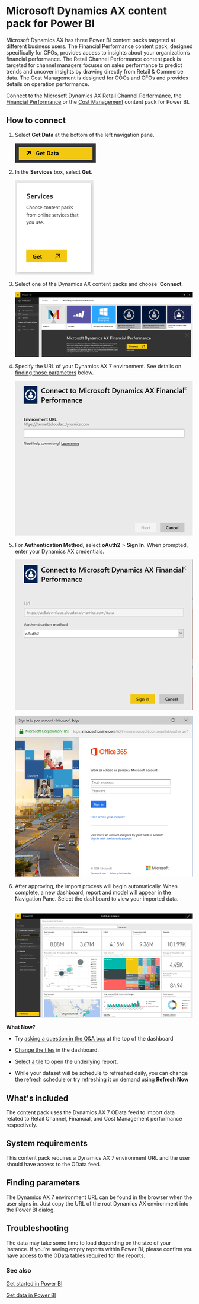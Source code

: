 <properties 
   pageTitle="Microsoft Dynamics AX content pack"
   description="Microsoft Dynamics AX content pack for Power BI"
   services="powerbi" 
   documentationCenter="" 
   authors="theresapalmer" 
   manager="mblythe" 
   editor=""
   tags=""
   qualityFocus="no"
   qualityDate=""/>
 
<tags
   ms.service="powerbi"
   ms.devlang="NA"
   ms.topic="article"
   ms.tgt_pltfrm="NA"
   ms.workload="powerbi"
   ms.date="02/29/2016"
   ms.author="tpalmer"/>
# Microsoft Dynamics AX content pack for Power&nbsp;BI

Microsoft Dynamics AX has three Power BI content packs targeted at different business users. The Financial Performance content pack, designed specifically for CFOs, provides access to insights about your organization’s financial performance. The Retail Channel Performance content pack is targeted for channel managers focuses on sales performance to predict trends and uncover insights by drawing directly from Retail & Commerce data. The Cost Management is designed for COOs and CFOs and provides details on operation performance. 

Connect to the Microsoft Dynamics AX [Retail Channel Performance](https://app.powerbi.com/getdata/services/dynamics-ax-retail-channel-performance), the [Financial Performance](https://app.powerbi.com/getdata/services/dynamics-ax-financial-performance) or the [Cost Management](https://app.powerbi.com/getdata/services/dynamics-ax-cost-management) content pack for Power BI.

## How to connect

1.  Select **Get Data** at the bottom of the left navigation pane.

	![](media/powerbi-content-pack-microsoft-dynamics-ax/getdata.png)

2.  In the **Services** box, select **Get**.

	![](media/powerbi-content-pack-microsoft-dynamics-ax/services.PNG)

3.  Select one of the Dynamics AX content packs and choose  **Connect**.

	![](media/powerbi-content-pack-microsoft-dynamics-ax/connect.png)

4.  Specify the URL of your Dynamics AX 7 environment. See details on [finding those parameters](#FindingParams) below.

	![](media/powerbi-content-pack-microsoft-dynamics-ax/params.png)

5. For **Authentication Method**, select **oAuth2** \> **Sign In**. When prompted, enter your Dynamics AX credentials. 

	![](media/powerbi-content-pack-microsoft-dynamics-ax/creds.png)

	![](media/powerbi-content-pack-microsoft-dynamics-ax/creds2.png)

7. After approving, the import process will begin automatically. When complete, a new dashboard, report and model will appear in the Navigation Pane. Select the dashboard to view your imported data.

	 ![](media/powerbi-content-pack-microsoft-dynamics-ax/dashboard.png)


**What Now?**

- Try [asking a question in the Q&A box](powerbi-service-q-and-a.md) at the top of the dashboard

- [Change the tiles](powerbi-service-edit-a-tile-in-a-dashboard.md) in the dashboard.

- [Select a tile](powerbi-service-dashboard-tiles.md) to open the underlying report.

- While your dataset will be schedule to refreshed daily, you can change the refresh schedule or try refreshing it on demand using **Refresh Now**

## What's included

The content pack uses the Dynamics AX 7 OData feed to import data related to Retail Channel, Financial, and Cost Management performance respectively.

## System requirements

This content pack requires a Dynamics AX 7 environment URL and the user should have access to the OData feed.

## Finding parameters
<a name="FindingParams"></a>

The Dynamics AX 7 environment URL can be found in the browser when the user signs in. Just copy the URL of the root Dynamics AX environment into the Power BI dialog.

## Troubleshooting
The data may take some time to load depending on the size of your instance. If you're seeing empty reports within Power BI, please confirm you have access to the OData tables required for the reports.

### See also

[Get started in Power BI](powerbi-service-get-started.md)

[Get data in Power BI](powerbi-service-get-data.md)
